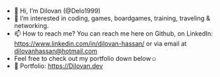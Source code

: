 - 👋 Hi, I’m Dilovan (@Delo1999)
- 👀 I’m interested in coding, games, boardgames, training, traveling & networking.
- 📫 How to reach me? You can reach me here on Github, on LinkedIn: https://www.linkedin.com/in/dilovan-hassan/ or via email at dilovanhassan@hotmail.com
- Feel free to check out my portfolio down below☺️
- 💼 Portfolio: https://Dilovan.dev

<!---
Delo1999/Delo1999 is a ✨ special ✨ repository because its `README.md` (this file) appears on your GitHub profile.
You can click the Preview link to take a look at your changes.
--->
